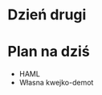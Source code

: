 <!SLIDE title-slide transition=fade>

# Dzień drugi #

<!SLIDE smaller bullets incremental transition=fade>

# Plan na dziś #
  
  * HAML
  * Własna kwejko-demot